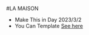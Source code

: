 #LA MAISON

- Make This in Day 2023/3/2
- You Can Template [See here](https://andro-emad.github.io/Restaurant-Page/)
